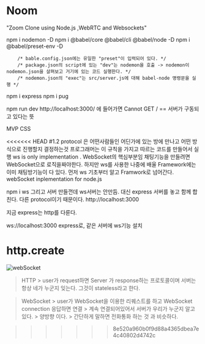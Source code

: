# Noom
"Zoom Clone using Node.js ,WebRTC and Websockets"

npm i nodemon -D
npm i @babel/core @babel/cli @babel/node -D
npm i @babel/preset-env -D
```
    /* bable.config.json에는 유일한 "preset"이 입력되어 있다. */
    /* package.json의 script에 있는 "dev"는 nodemon을 호출 -> nodemon이 nodemon.json을 살펴보고 거기에 있는 코드 실행한다. */
    /* nodemon.json의 "exec"는 src/server.js에 대해 babel-node 명령문을 실행 */
```
npm i express
npm i pug

npm run dev
http://localhost:3000/ 에 들어가면 Cannot GET /  == 서버가 구동되고 있다는 뜻

MVP CSS

<<<<<<< HEAD
#1.2
protocol 은 어떤사람들인 어딘가에 있는 방에 만나고 어떤 방식으로 진행할지 결정하는것
프로그래머는 이 규칙을 가지고 따르는 코드를 만들어서 실행
ws is only implementation . WebSocket의 핵심부분임
채팅기능을 만들려면 WebSocket으로 로직을짜야한다.
하지만 ws를 사용한 나중에 배울 Framework에는 이미 채팅방기능이 다 있다.
먼저 ws 기초부터 알고 Framwork로 넘어간다.
webSocket inplementation for node.js

npm i ws
그리고 서버 만들껀데 ws서버는 안만듬.
대신 express 서버를 놓고 함께 합친다.
다른 protocol이기 때문이다.
http://localhost:3000

지금 express는 http를 다룬다.

ws://localhost:3000
express로, 같은 서버에 ws기능 설치

http.create
=======
![webSocket](./img/webSocket.jpg)

> HTTP
    > user가 request하면 Server 가 response하는 프로토콜이며 서버는 항상 네가 누군지 잊는다. 그것이 stateless라고 한다.

> WebSocket
    > user가 WebSocket을 이용한 리퀘스트를 하고 WebSocket connection 응답하면 연결
    > 계속 연결되어있어서 서버가 우리가 누군지 알고있다.
    > 양방향 이다.
    > 간단하게 말하면 전화통화 하는 것 과 비슷하다.

>>>>>>> 8e520a960b0f9d88a4365dbea7e4c40802d4742c
